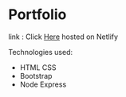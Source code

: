 # Portfolio
link : Click <a href="https://flourishing-moonbeam-1c7d42.netlify.app/" target="blank_">Here</a> hosted on Netlify

Technologies used:
<ul>
  <li>HTML CSS</li>
  <li>Bootstrap</li>
  <li>Node Express</li>
</ul>
